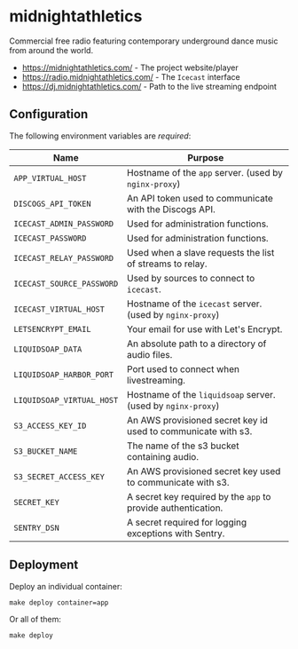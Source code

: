 midnightathletics
=================

Commercial free radio featuring contemporary underground dance music from around the world.

- https://midnightathletics.com/ - The project website/player
- https://radio.midnightathletics.com/ - The `Icecast` interface
- https://dj.midnightathletics.com/ - Path to the live streaming endpoint

## Configuration

The following environment variables are *required*:

| Name                      | Purpose                                                       |
|---------------------------|---------------------------------------------------------------|
| `APP_VIRTUAL_HOST`        | Hostname of the `app` server. (used by `nginx-proxy`)         |
| `DISCOGS_API_TOKEN`       | An API token used to communicate with the Discogs API.        |
| `ICECAST_ADMIN_PASSWORD`  | Used for administration functions.                            |
| `ICECAST_PASSWORD`        | Used for administration functions.                            |
| `ICECAST_RELAY_PASSWORD`  | Used when a slave requests the list of streams to relay.      |
| `ICECAST_SOURCE_PASSWORD` | Used by sources to connect to `icecast`.                      |
| `ICECAST_VIRTUAL_HOST`    | Hostname of the `icecast` server. (used by `nginx-proxy`)     |
| `LETSENCRYPT_EMAIL`       | Your email for use with Let's Encrypt.                        |
| `LIQUIDSOAP_DATA`         | An absolute path to a directory of audio files.               |
| `LIQUIDSOAP_HARBOR_PORT`  | Port used to connect when livestreaming.                      |
| `LIQUIDSOAP_VIRTUAL_HOST` | Hostname of the `liquidsoap` server. (used by `nginx-proxy`)  |
| `S3_ACCESS_KEY_ID`        | An AWS provisioned secret key id used to communicate with s3. |
| `S3_BUCKET_NAME`          | The name of the s3 bucket containing audio.                   |
| `S3_SECRET_ACCESS_KEY`    | An AWS provisioned secret key used to communicate with s3.    |
| `SECRET_KEY`              | A secret key required by the `app` to provide authentication. |
| `SENTRY_DSN`              | A secret required for logging exceptions with Sentry.         |

## Deployment

Deploy an individual container:
```
make deploy container=app
```

Or all of them:
```
make deploy
```
